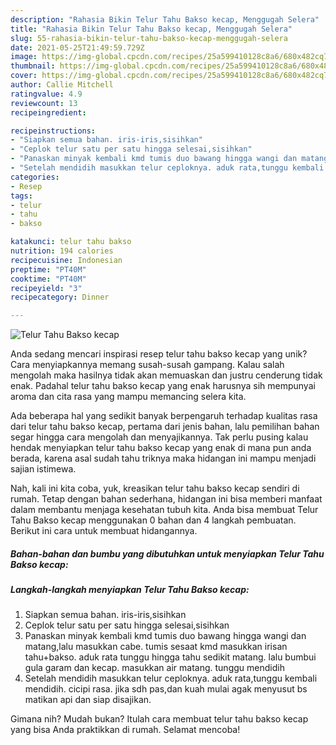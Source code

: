 ```yaml
---
description: "Rahasia Bikin Telur Tahu Bakso kecap, Menggugah Selera"
title: "Rahasia Bikin Telur Tahu Bakso kecap, Menggugah Selera"
slug: 55-rahasia-bikin-telur-tahu-bakso-kecap-menggugah-selera
date: 2021-05-25T21:49:59.729Z
image: https://img-global.cpcdn.com/recipes/25a599410128c8a6/680x482cq70/telur-tahu-bakso-kecap-foto-resep-utama.jpg
thumbnail: https://img-global.cpcdn.com/recipes/25a599410128c8a6/680x482cq70/telur-tahu-bakso-kecap-foto-resep-utama.jpg
cover: https://img-global.cpcdn.com/recipes/25a599410128c8a6/680x482cq70/telur-tahu-bakso-kecap-foto-resep-utama.jpg
author: Callie Mitchell
ratingvalue: 4.9
reviewcount: 13
recipeingredient:

recipeinstructions:
- "Siapkan semua bahan. iris-iris,sisihkan"
- "Ceplok telur satu per satu hingga selesai,sisihkan"
- "Panaskan minyak kembali kmd tumis duo bawang hingga wangi dan matang,lalu masukkan cabe. tumis sesaat kmd masukkan irisan tahu+bakso. aduk rata tunggu hingga tahu sedikit matang. lalu bumbui gula garam dan kecap. masukkan air matang. tunggu mendidih"
- "Setelah mendidih masukkan telur ceploknya. aduk rata,tunggu kembali mendidih. cicipi rasa. jika sdh pas,dan kuah mulai agak menyusut bs matikan api dan siap disajikan."
categories:
- Resep
tags:
- telur
- tahu
- bakso

katakunci: telur tahu bakso 
nutrition: 194 calories
recipecuisine: Indonesian
preptime: "PT40M"
cooktime: "PT40M"
recipeyield: "3"
recipecategory: Dinner

---
```



![Telur Tahu Bakso kecap](https://img-global.cpcdn.com/recipes/25a599410128c8a6/680x482cq70/telur-tahu-bakso-kecap-foto-resep-utama.jpg)

Anda sedang mencari inspirasi resep telur tahu bakso kecap yang unik? Cara menyiapkannya memang susah-susah gampang. Kalau salah mengolah maka hasilnya tidak akan memuaskan dan justru cenderung tidak enak. Padahal telur tahu bakso kecap yang enak harusnya sih mempunyai aroma dan cita rasa yang mampu memancing selera kita.



Ada beberapa hal yang sedikit banyak berpengaruh terhadap kualitas rasa dari telur tahu bakso kecap, pertama dari jenis bahan, lalu pemilihan bahan segar hingga cara mengolah dan menyajikannya. Tak perlu pusing kalau hendak menyiapkan telur tahu bakso kecap yang enak di mana pun anda berada, karena asal sudah tahu triknya maka hidangan ini mampu menjadi sajian istimewa.


Nah, kali ini kita coba, yuk, kreasikan telur tahu bakso kecap sendiri di rumah. Tetap dengan bahan sederhana, hidangan ini bisa memberi manfaat dalam membantu menjaga kesehatan tubuh kita. Anda bisa membuat Telur Tahu Bakso kecap menggunakan 0 bahan dan 4 langkah pembuatan. Berikut ini cara untuk membuat hidangannya.

<!--inarticleads1-->

##### Bahan-bahan dan bumbu yang dibutuhkan untuk menyiapkan Telur Tahu Bakso kecap:





<!--inarticleads2-->

##### Langkah-langkah menyiapkan Telur Tahu Bakso kecap:

1. Siapkan semua bahan. iris-iris,sisihkan
1. Ceplok telur satu per satu hingga selesai,sisihkan
1. Panaskan minyak kembali kmd tumis duo bawang hingga wangi dan matang,lalu masukkan cabe. tumis sesaat kmd masukkan irisan tahu+bakso. aduk rata tunggu hingga tahu sedikit matang. lalu bumbui gula garam dan kecap. masukkan air matang. tunggu mendidih
1. Setelah mendidih masukkan telur ceploknya. aduk rata,tunggu kembali mendidih. cicipi rasa. jika sdh pas,dan kuah mulai agak menyusut bs matikan api dan siap disajikan.




Gimana nih? Mudah bukan? Itulah cara membuat telur tahu bakso kecap yang bisa Anda praktikkan di rumah. Selamat mencoba!
